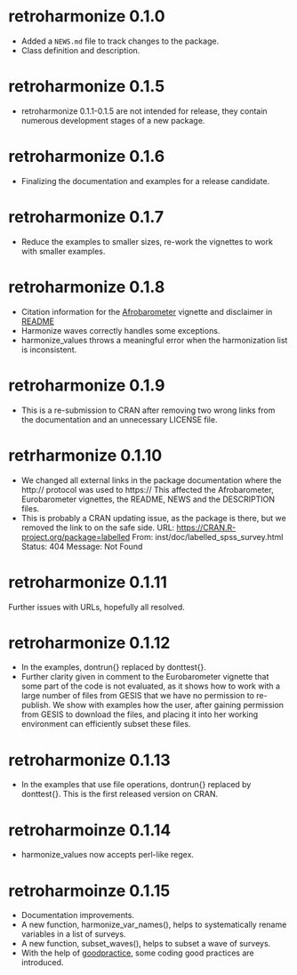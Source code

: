 # retroharmonize 0.1.0

* Added a `NEWS.md` file to track changes to the package.
* Class definition and description.

# retroharmonize 0.1.5
* retroharmonize 0.1.1-0.1.5 are not intended for release, they contain numerous development stages of a new package.

# retroharmonize 0.1.6
* Finalizing the documentation and examples for a release candidate.

# retroharmonize 0.1.7
* Reduce the examples to smaller sizes, re-work the vignettes to work with smaller examples.

# retroharmonize 0.1.8
* Citation information for the [Afrobarometer](https://retroharmonize.satellitereport.com/articles/afrobarometer.html) vignette and disclaimer in [README](https://retroharmonize.satellitereport.com/index.html)
* Harmonize waves correctly handles some exceptions.
* harmonize_values throws a meaningful error when the harmonization list is inconsistent.

# retroharmonize 0.1.9
* This is a re-submission to CRAN after removing two wrong links from the documentation and an unnecessary LICENSE file.

# retrharmonize 0.1.10
* We changed all external links in the package documentation where the http:// protocol was used to https://  This affected the Afrobarometer, Eurobarometer vignettes, the README, NEWS and the DESCRIPTION files.
* This is probably a CRAN updating issue, as the package is there, but we removed the link to on the safe side.
  URL: https://CRAN.R-project.org/package=labelled
    From: inst/doc/labelled_spss_survey.html
    Status: 404
    Message: Not Found
    
# retroharmonize 0.1.11
Further issues with URLs, hopefully all resolved.

# retroharmonize 0.1.12
* In the examples, dontrun{} replaced by donttest{}.  
* Further clarity given in comment to the Eurobarometer vignette that some part of the code is not evaluated, as it shows how to work with a large number of files from GESIS that we have no permission to re-publish.  We show with examples how the user, after gaining permission from GESIS to download the files, and placing it into her working environment can efficiently subset these files.

# retroharmonize 0.1.13
* In the examples that use file operations, dontrun{} replaced by donttest{}. This is the first released version on CRAN.

# retroharmoinze 0.1.14
* harmonize_values now accepts perl-like regex.

# retroharmoinze 0.1.15
* Documentation improvements.
* A new function, harmonize_var_names(), helps to systematically rename variables in a list of surveys.
* A new function, subset_waves(), helps to subset a wave of surveys.
* With the help of [goodpractice](https://github.com/mangothecat/goodpractice), some coding good practices are introduced.